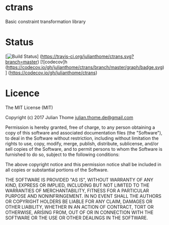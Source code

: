 # ctrans
Basic constraint transformation library

# Status
[![Build Status](https://travis-ci.org/julianthome/ctrans.svg?branch=master)]
(https://travis-ci.org/julianthome/ctrans.svg?branch=master) [![codecov]h
(https://codecov.io/gh/julianthome/ctrans/branch/master/graph/badge.svg)]
(https://codecov.io/gh/julianthome/ctrans) 
 
# Licence

The MIT License (MIT)

Copyright (c) 2017 Julian Thome <julian.thome.de@gmail.com>

Permission is hereby granted, free of charge, to any person obtaining a copy of
this software and associated documentation files (the "Software"), to deal in
the Software without restriction, including without limitation the rights to
use, copy, modify, merge, publish, distribute, sublicense, and/or sell copies
of the Software, and to permit persons to whom the Software is furnished to do
so, subject to the following conditions:

The above copyright notice and this permission notice shall be included in all
copies or substantial portions of the Software.

THE SOFTWARE IS PROVIDED "AS IS", WITHOUT WARRANTY OF ANY KIND, EXPRESS OR
IMPLIED, INCLUDING BUT NOT LIMITED TO THE WARRANTIES OF MERCHANTABILITY,
FITNESS FOR A PARTICULAR PURPOSE AND NONINFRINGEMENT. IN NO EVENT SHALL THE
AUTHORS OR COPYRIGHT HOLDERS BE LIABLE FOR ANY CLAIM, DAMAGES OR OTHER
LIABILITY, WHETHER IN AN ACTION OF CONTRACT, TORT OR OTHERWISE, ARISING FROM,
OUT OF OR IN CONNECTION WITH THE SOFTWARE OR THE USE OR OTHER DEALINGS IN THE
SOFTWARE.

